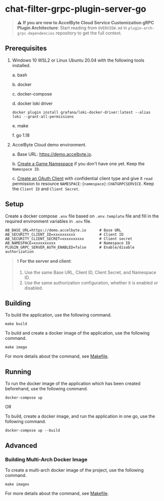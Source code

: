 # chat-filter-grpc-plugin-server-go

> :warning: **If you are new to AccelByte Cloud Service Customization gRPC Plugin Architecture**: Start reading from `OVERVIEW.md` in `plugin-arch-grpc-dependencies` repository to get the full context.

## Prerequisites

1. Windows 10 WSL2 or Linux Ubuntu 20.04 with the following tools installed.

    a. bash

    b. docker

    c. docker-compose

    d. docker loki driver
        
       docker plugin install grafana/loki-docker-driver:latest --alias loki --grant-all-permissions

    e. make

    f. go 1.18

2. AccelByte Cloud demo environment.

    a. Base URL: https://demo.accelbyte.io.

    b. [Create a Game Namespace](https://docs.accelbyte.io/esg/uam/namespaces.html#tutorials) if you don't have one yet. Keep the `Namespace ID`.

    c. [Create an OAuth Client](https://docs.accelbyte.io/guides/access/iam-client.html) with confidential client type and give it `read` permission to resource `NAMESPACE:{namespace}:CHATGRPCSERVICE`. Keep the `Client ID` and `Client Secret`.

## Setup

Create a docker compose `.env` file based on `.env.template` file and fill in the required environment variables in `.env` file.

```
AB_BASE_URL=https://demo.accelbyte.io      # Base URL
AB_SECURITY_CLIENT_ID=xxxxxxxxxx           # Client ID
AB_SECURITY_CLIENT_SECRET=xxxxxxxxxx       # Client secret
AB_NAMESPACE=xxxxxxxxxx                    # Namespace ID
PLUGIN_GRPC_SERVER_AUTH_ENABLED=false      # Enable/disable authorization
```

> :exclamation: **For the server and client**: 
> 1. Use the same Base URL, Client ID, Client Secret, and Namespace ID.
> 2. Use the same authorization configuration, whether it is enabled or disabled.

## Building

To build the application, use the following command.

```
make build
```

To build and create a docker image of the application, use the following command.

```
make image
```

For more details about the command, see [Makefile](Makefile).

## Running

To run the docker image of the application which has been created beforehand, use the following command.

```
docker-compose up
```

OR

To build, create a docker image, and run the application in one go, use the following command.

```
docker-compose up --build
```
## Advanced

### Building Multi-Arch Docker Image

To create a multi-arch docker image of the project, use the following command.

```
make imagex
```

For more details about the command, see [Makefile](Makefile).
